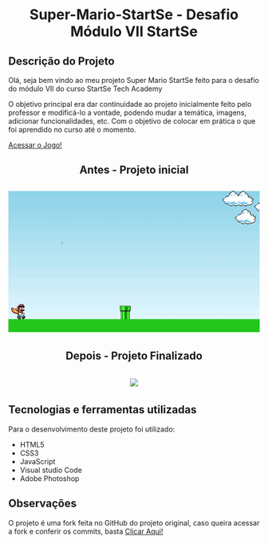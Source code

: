  <h1 align="center">
 Super-Mario-StartSe - Desafio Módulo VII StartSe
 </h1>
 
  ## Descrição do Projeto
  Olá, seja bem vindo ao meu projeto Super Mario StartSe feito para o desafio do módulo VII do curso StartSe Tech Academy
  
  O objetivo principal era dar continuidade ao projeto inicialmente feito pelo professor e modificá-lo a vontade, podendo mudar a temática, imagens, adicionar funcionalidades, etc.
  Com o objetivo de colocar em prática o que foi aprendido no curso até o momento.
  
  <a href="https://thisouza022.github.io/Super-Mario-StartSe/"> Acessar o Jogo! </a>

 
 <h2 align="center"> 
  Antes - Projeto inicial
  </h2>
  
  <h2 align="center"> 
 <img src="/gif/Before.gif">
  </h2>
  
 
  <h2 align="center">
  Depois - Projeto Finalizado
  </h2>
    <h2 align="center"> 
 <img src="/gif/After.gif">
  </h2>
 
 
 ## Tecnologias e ferramentas utilizadas
Para o desenvolvimento deste projeto foi utilizado:

- HTML5
- CSS3
- JavaScript
- Visual studio Code
- Adobe Photoshop

 ## Observações
 
O projeto é uma fork feita no GitHub do projeto original, caso queira acessar a fork e conferir os commits, basta <a href="https://github.com/ThiSouza022/mario-game-startse"> Clicar Aqui! </a>

